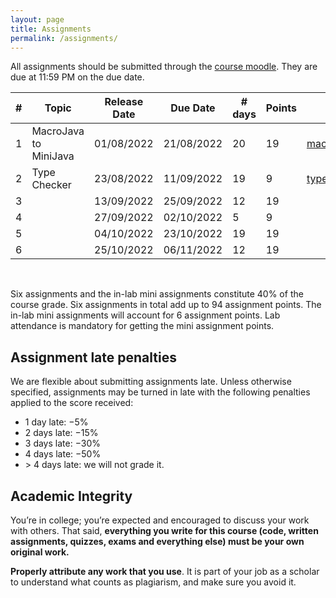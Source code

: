 ```yaml
---
layout: page
title: Assignments
permalink: /assignments/
---
```


All assignments should be submitted through the [course
moodle](https://courses.iitm.ac.in/course/view.php?id=4939). They are due at
11:59 PM on the due date.

| # | Topic | Release Date | Due Date | # days | Points | Link |
|--:|-------|--------------|----------|--------|--------|------|
| 1 | MacroJava to MiniJava | 01/08/2022 | 21/08/2022 | 20 | 19 | [macro_to_mini](/cs3300_m22/assignments/macro_to_mini.html) |
| 2 | Type Checker          | 23/08/2022 | 11/09/2022 | 19 | 9  | [typechecker](/cs3300_m22/assignments/typechecker.html) |
| 3 |                       | 13/09/2022 | 25/09/2022 | 12 | 19 | |
| 4 |                       | 27/09/2022 | 02/10/2022 |  5 | 9  | |
| 5 |                       | 04/10/2022 | 23/10/2022 | 19 | 19 | |
| 6 |                       | 25/10/2022 | 06/11/2022 | 12 | 19 | |

<br/>

Six assignments and the in-lab mini assignments constitute 40% of the course
grade. Six assignments in total add up to 94 assignment points. The in-lab mini
assignments will account for 6 assignment points. Lab attendance is mandatory
for getting the mini assignment points.

## Assignment late penalties

We are flexible about submitting assignments late. Unless otherwise specified,
assignments may be turned in late with the following penalties applied to the
score received:

* 1 day late: −5%
* 2 days late: −15%
* 3 days late: −30%
* 4 days late: −50%
* &gt; 4 days late: we will not grade it. 

## Academic Integrity

You’re in college; you’re expected and encouraged to discuss your work with
others. That said, **everything you write for this course (code, written
assignments, quizzes, exams and everything else) must be your own original
work.**

**Properly attribute any work that you use**. It is part of your job as a
scholar to understand what counts as plagiarism, and make sure you avoid it.
